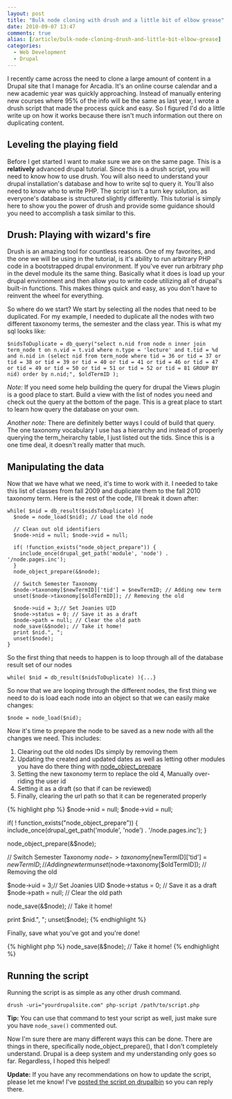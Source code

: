 ```yaml
---
layout: post
title: "Bulk node cloning with drush and a little bit of elbow grease"
date: 2010-09-07 13:47
comments: true
alias: [/article/bulk-node-cloning-drush-and-little-bit-elbow-grease]
categories:
  - Web Development
  - Drupal
---
```

I recently came across the need to clone a large amount of content in a Drupal site that I manage for Arcadia. It's an online course calendar and a new academic year was quickly approaching. Instead of manually entering new courses where 95% of the info will be the same as last year, I wrote a drush script that made the process quick and easy. So I figured I'd do a little write up on how it works because there isn't much information out there on duplicating content.
<!-- more -->
## Leveling the playing field

Before I get started I want to make sure we are on the same page. This is a **relatively** advanced drupal tutorial. Since this is a drush script, you will need to know how to use drush. You will also need to understand your drupal installation's database and how to write sql to query it. You'll also need to know who to write PHP. The script isn't a turn key solution, as everyone's database is structured slightly differently. This tutorial is simply here to show you the power of drush and provide some guidance should you need to accomplish a task similar to this.

## Drush: Playing with wizard's fire

Drush is an amazing tool for countless reasons. One of my favorites, and the one we will be using in the tutorial, is it's ability to run arbitrary PHP code in a bootstrapped drupal environment. If you've ever run arbitrary php in the devel module its the same thing. Basically what it does is load up your drupal environment and then allow you to write code utilizing all of drupal's built-in functions. This makes things quick and easy, as you don't have to reinvent the wheel for everything.

So where do we start? We start by selecting all the nodes that need to be duplicated. For my example, I needed to duplicate all the nodes with two different taxonomy terms, the semester and the class year. This is what my sql looks like:

    $nidsToDuplicate = db_query("select n.nid from node n inner join term_node t on n.vid = t.vid where n.type = 'lecture' and t.tid = %d and n.nid in (select nid from term_node where tid = 36 or tid = 37 or tid = 38 or tid = 39 or tid = 40 or tid = 41 or tid = 46 or tid = 47 or tid = 49 or tid = 50 or tid = 51 or tid = 52 or tid = 81 GROUP BY nid) order by n.nid;", $oldTermID );

*Note:* If you need some help building the query for drupal the Views plugin is a good place to start. Build a view with the list of nodes you need and check out the query at the bottom of the page. This is a great place to start to learn how query the database on your own.

*Another note:* There are definitely better ways I could of build that query. The one taxonomy vocabulary I use has a hierarchy and instead of properly querying the term_heirarchy table, I just listed out the tids. Since this is a one time deal, it doesn't really matter that much.

## Manipulating the data

Now that we have what we need, it's time to work with it. I needed to take this list of classes from fall 2009 and duplicate them to the fall 2010 taxonomy term. Here is the rest of the code, I'll break it down after:

    while( $nid = db_result($nidsToDuplicate) ){
      $node = node_load($nid); // Load the old node

      // Clean out old identifiers
      $node->nid = null; $node->vid = null;

      if( !function_exists("node_object_prepare")) {
        include_once(drupal_get_path('module', 'node') . '/node.pages.inc');
      }
      node_object_prepare(&$node);

      // Switch Semester Taxonomy
      $node->taxonomy[$newTermID]['tid'] = $newTermID; // Adding new term
      unset($node->taxonomy[$oldTermID]); // Removing the old

      $node->uid = 3;// Set Joanies UID
      $node->status = 0; // Save it as a draft
      $node->path = null; // Clear the old path
      node_save(&$node); // Take it home!
      print $nid.", ";
      unset($node);
    }

So the first thing that needs to happen is to loop through all of the database result set of our nodes

    while( $nid = db_result($nidsToDuplicate) ){...}

So now that we are looping through the different nodes, the first thing we need to do is load each node into an object so that we can easily make changes:

    $node = node_load($nid);

Now it's time to prepare the node to be saved as a new node with all the changes we need. This includes:

1. Clearing out the old nodes IDs simply by removing them
2. Updating the created and updated dates as well as letting other modules you have do there thing with [node_object_prepare](http://api.drupal.org/api/function/node_object_prepare)
3. Setting the new taxonomy term to replace the old
4, Manually over-riding the user id
5. Setting it as a draft (so that if can be reviewed)
6. Finally, clearing the url path so that it can be regenerated properly


{% highlight php %}
$node->nid = null; $node->vid = null;

if( ! function_exists("node_object_prepare")) {
  include_once(drupal_get_path('module', 'node') . '/node.pages.inc');
}

node_object_prepare(&$node);

// Switch Semester Taxonomy
$node->taxonomy[$newTermID]['tid'] = $newTermID; // Adding new term
unset($node->taxonomy[$oldTermID]); // Removing the old

$node->uid = 3;// Set Joanies UID
$node->status = 0; // Save it as a draft
$node->path = null; // Clear the old path

node_save(&$node); // Take it home!

print $nid.", ";
unset($node);
{% endhighlight %}

Finally, save what you've got and you're done!

{% highlight php %}
node_save(&$node); // Take it home!
{% endhighlight %}

## Running the script

Running the script is as simple as any other drush command.

    drush -uri="yourdrupalsite.com" php-script /path/to/script.php

**Tip:** You can use that command to test your script as well, just make sure you have `node_save()` commented out.

Now I'm sure there are many different ways this can be done. There are things in there, specifically node_object_prepare(), that I don't completely understand. Drupal is a deep system and my understanding only goes so far. Regardless, I hoped this helped!

**Update:** If you have any recommendations on how to update the script, please let me know! I've [posted the script on drupalbin](http://drupalbin.com/15968) so you can reply there.